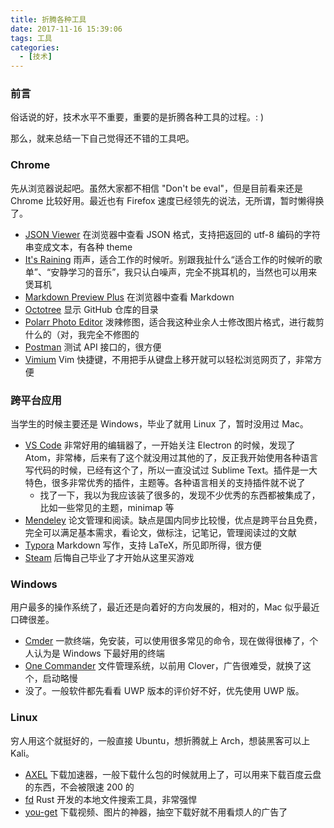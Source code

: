 ```yaml
---
title: 折腾各种工具
date: 2017-11-16 15:39:06
tags: 工具
categories:
  - [技术]
---
```


### 前言

俗话说的好，技术水平不重要，重要的是折腾各种工具的过程。: )

那么，就来总结一下自己觉得还不错的工具吧。

<!--more-->

### Chrome

先从浏览器说起吧。虽然大家都不相信 "Don't be eval"，但是目前看来还是 Chrome 比较好用。最近也有 Firefox 速度已经领先的说法，无所谓，暂时懒得换了。

* [JSON Viewer](https://chrome.google.com/webstore/detail/json-viewer/gbmdgpbipfallnflgajpaliibnhdgobh?utm_source=chrome-app-launcher-info-dialog) 在浏览器中查看 JSON 格式，支持把返回的 utf-8 编码的字符串变成文本，有各种 theme
* [It's Raining](https://chrome.google.com/webstore/detail/its-raining/fkakmejoechmicbecchienoapbakancc?utm_source=chrome-app-launcher-info-dialog) 雨声，适合工作的时候听。别跟我扯什么“适合工作的时候听的歌单”、“安静学习的音乐”，我只认白噪声，完全不挑耳机的，当然也可以用来煲耳机
* [Markdown Preview Plus](https://chrome.google.com/webstore/detail/markdown-preview-plus/febilkbfcbhebfnokafefeacimjdckgl?utm_source=chrome-app-launcher-info-dialog) 在浏览器中查看 Markdown
* [Octotree](https://chrome.google.com/webstore/detail/octotree/bkhaagjahfmjljalopjnoealnfndnagc?hl=en-US) 显示 GitHub 仓库的目录
* [Polarr Photo Editor](https://chrome.google.com/webstore/detail/polarr-photo-editor/djonnbgfieijldcieafgjcnhmpcfpmgg?utm_source=chrome-app-launcher-info-dialog) 泼辣修图，适合我这种业余人士修改图片格式，进行裁剪什么的（对，我完全不修图的
* [Postman](https://chrome.google.com/webstore/detail/postman/fhbjgbiflinjbdggehcddcbncdddomop?utm_source=chrome-app-launcher-info-dialog) 测试 API 接口的，很方便
* [Vimium](https://chrome.google.com/webstore/detail/vimium/dbepggeogbaibhgnhhndojpepiihcmeb?utm_source=chrome-app-launcher-info-dialog) Vim 快捷键，不用把手从键盘上移开就可以轻松浏览网页了，非常方便

### 跨平台应用

当学生的时候主要还是 Windows，毕业了就用 Linux 了，暂时没用过 Mac。

* [VS Code](https://code.visualstudio.com/) 非常好用的编辑器了，一开始关注 Electron 的时候，发现了 Atom，非常棒，后来有了这个就没用过其他的了，反正我开始使用各种语言写代码的时候，已经有这个了，所以一直没试过 Sublime Text。插件是一大特色，很多非常优秀的插件，主题等。各种语言相关的支持插件就不说了
  * 找了一下，我以为我应该装了很多的，发现不少优秀的东西都被集成了，比如一些常见的主题，minimap 等
* [Mendeley](https://www.mendeley.com/) 论文管理和阅读。缺点是国内同步比较慢，优点是跨平台且免费，完全可以满足基本需求，看论文，做标注，记笔记，管理阅读过的文献
* [Typora](https://typora.io/) Markdown 写作，支持 LaTeX，所见即所得，很方便
* [Steam](http://store.steampowered.com/) 后悔自己毕业了才开始从这里买游戏

### Windows

用户最多的操作系统了，最近还是向着好的方向发展的，相对的，Mac 似乎最近口碑很差。

* [Cmder](http://cmder.net/) 一款终端，免安装，可以使用很多常见的命令，现在做得很棒了，个人认为是 Windows 下最好用的终端
* [One Commander](https://www.microsoft.com/en-us/store/p/one-commander/9nblggh4s79b) 文件管理系统，以前用 Clover，广告很难受，就换了这个，启动略慢
* 没了。一般软件都先看看 UWP 版本的评价好不好，优先使用 UWP 版。

### Linux

穷人用这个就挺好的，一般直接 Ubuntu，想折腾就上 Arch，想装黑客可以上 Kali。

* [AXEL](https://github.com/axel-download-accelerator/axel) 下载加速器，一般下载什么包的时候就用上了，可以用来下载百度云盘的东西，不会被限速 200 的
* [fd](https://github.com/sharkdp/fd) Rust 开发的本地文件搜索工具，非常强悍
* [you-get](https://github.com/soimort/you-get) 下载视频、图片的神器，抽空下载好就不用看烦人的广告了
